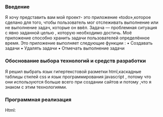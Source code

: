 ### Введение
Я хочу представить вам мой проект- это приложение «todo»,которое сделано для того, чтобы пользователь мог отслеживать выполнение или не выполнение задач, которые он ввёл. Задача — проблемная ситуация с явно заданной целью , которую необходимо достичь. Моё приложение способно хранить задачи пользователей определённое время. Это приложение выполняет следующие функции :
• Создавать задачи 
• Удалять задачи 
• Отмечать выполнение задачи

### Обоснование выбора технологий и средств разработки

Я решил выбрать язык гипертекстовой разметки html,каскадные таблицы стилей css и язык программирования javascript , потому что они используются больше всего при создании сайтов и потому ,что я знаком с этим технологиями. 

### Программная реализация
Html:
<!DOCTYPE html>
<html>
	<head>
	<style >
		
	</style>
	</head>
	<body>
		<h1>TODO</h1>
		<input type="text" class="location inputstyle">
		<button class="buttonstyle">Add Task</button>
		<button id="butn1" class="buttonstyle">Delete</button>
		<link href=" ../css/todo.css" rel="stylesheet">
		<ul class="location">
			
			</ul>
			<h2></h2>
		<script src="../js/todo.js"></script>
	</body>
</html>
Css:
body{
	background-color: #ffbf00;
}
h1{
	font-family: sans-serif;
	text-align: center;
}
.location{
	margin-left: 400px;
}
.inputstyle{
	width: 150px;
	height: 20px;
	outline: none;
	background-color: #ffcc00;
	border: 1px solid black;
	border-radius: 8px;
}
input:hover{
	background-color: #fdeaa8;
}
.buttonstyle{
	width: 100px;
	height: 25px;
	background-color: #ffcc00;
	border: 1px solid;
	outline: none;
	cursor: pointer;
}
button:hover{
	background-color: #fdeaa8;
}
Javascript:

          let input=document.querySelector('input');
					let button=document.querySelector('button');
					let ul=document.querySelector('ul');
					let butn1=document.getElementById('butn1');
					let i;
					let mas=[];
          
					button.addEventListener('click',function(){ -создание события
          
					if (input.value!='') { -постановка условия(скрипт будет выпольняться только тогда,когда текстовое поле будет заполнено)
			создание списка задач
					let div=document.createElement('div');
					ul.appendChild(div);

					let inp= document.createElement("input");
					inp.type = "checkbox";
					div.appendChild(inp);


					let li=document.createElement('Li');
					li.innerHTML=input.value
					li.style.display='inline-block'
					div.appendChild(li);
          
					li.addEventListener('click',function(){ -создание события ,при котором будет отмечаться выполнена задача или нет 
						if (li.style.textDecoration==="") {
							li.style.textDecoration="line-through";
						}else{
							li.style.textDecoration=""
						}
						
					});
					butn1.addEventListener('click',function(){ -удаление элементов ,если нажата определенная кнопка
						if (inp.checked) {li.remove()
							inp.remove();
					}	
					});	
		
				
					mas.push(input.value); - добавление значений текстового поля в массив
					for (i in mas){
						i++;
					
					}
					
					input.value=''				
					
					
					localStorage.setItem('task',mas); -загрузка массива в локальное хранилище
					
					
					

					}
					

					});

					let newmas=localStorage.getItem('task').split(',');	-преобразование строки в локальном хранилище в массив	
					создание списка задач после выгрузки элементов из локального хранилища
					for(var newi=0;newi!=newmas.length;newi++){
					let newdiv=document.createElement('div');
					ul.appendChild(newdiv);
					let newinp= document.createElement("input");
					
					newinp.type = "checkbox";
					newdiv.appendChild(newinp);
					let newli=document.createElement('Li');
	
					newli.innerHTML=newmas[newi];
					newli.style.display='inline-block'
					newdiv.appendChild(newli);
						newli.addEventListener('click',function(){
							if (newli.style.textDecoration==="") {
								newli.style.textDecoration="line-through";
							}else{
								newli.style.textDecoration="";
							}
						
					});

					
					butn1.addEventListener('click',function(){
						if (newinp.checked) {newli.remove()
							newinp.remove();
							
					}	
					});	
